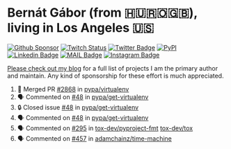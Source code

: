 # Bernát Gábor (from 🇭🇺🇷🇴🇬🇧), living in Los Angeles 🇺🇸

[![Github Sponsor](https://img.shields.io/static/v1?label=Sponsor&message=%E2%9D%A4&logo=GitHub&link=https://github.com/sponsors/gaborbernat&style=flat-square)](https://github.com/sponsors/gaborbernat)
[![Twitch Status](https://img.shields.io/twitch/status/gaborbernat?style=flat-square)](https://www.twitch.tv/gaborbernat)
[![Twitter Badge](https://img.shields.io/badge/-@gjbernat-1ca0f1?style=flat-square&labelColor=1ca0f1&logo=twitter&logoColor=white&link=https://twitter.com/gjbernat)](https://twitter.com/gjbernat)
[![PyPI](https://img.shields.io/badge/-gaborbernat-0073b7?style=flat-square&logo=Python&logoColor=white&link=https://pypi.org/user/gaborbernat/)](https://pypi.org/user/gaborbernat/)
[![Linkedin Badge](https://img.shields.io/badge/-gaborbernat-blue?style=flat-square&logo=Linkedin&logoColor=white&link=https://www.linkedin.com/in/gaborbernat/)](https://www.linkedin.com/in/gaborbernat/)
[![MAIL Badge](https://img.shields.io/badge/-gaborjbernat@gmail.com-c14438?style=flat-square&logo=Gmail&logoColor=white&link=mailto:gaborjbernat@gmail.com)](mailto:gaborjbernat@gmail.com)
[![Instagram Badge](https://img.shields.io/badge/-@gabor__bernat-845EC2?style=flat-square&labelColor=white&logo=Instagram&link=https://instagram.com/gabor_bernat/)](https://instagram.com/gabor_bernat)

[Please check out my blog](https://bernat.tech/about/) for a full list of projects I am the primary author and maintain.
Any kind of sponsorship for these effort is much appreciated.

<!--START_SECTION:activity-->

1. 🎉 Merged PR [#2868](https://github.com/pypa/virtualenv/pull/2868) in [pypa/virtualenv](https://github.com/pypa/virtualenv)
2. 🗣 Commented on [#48](https://github.com/pypa/get-virtualenv/issues/48#issuecomment-2835269384) in [pypa/get-virtualenv](https://github.com/pypa/get-virtualenv)
3. 🔒 Closed issue [#48](https://github.com/pypa/get-virtualenv/issues/48) in [pypa/get-virtualenv](https://github.com/pypa/get-virtualenv)
4. 🗣 Commented on [#48](https://github.com/pypa/get-virtualenv/issues/48#issuecomment-2835268262) in [pypa/get-virtualenv](https://github.com/pypa/get-virtualenv)
5. 🗣 Commented on [#295](https://github.com/tox-dev/pyproject-fmt/issues/295#issuecomment-2833934067) in [tox-dev/pyproject-fmt](https://github.com/tox-dev/pyproject-fmt)
   [tox-dev/tox](https://github.com/tox-dev/tox)
5. 🗣 Commented on [#457](https://github.com/adamchainz/time-machine/pull/457#issuecomment-2197730644) in
[adamchainz/time-machine](https://github.com/adamchainz/time-machine)
<!--END_SECTION:activity-->
